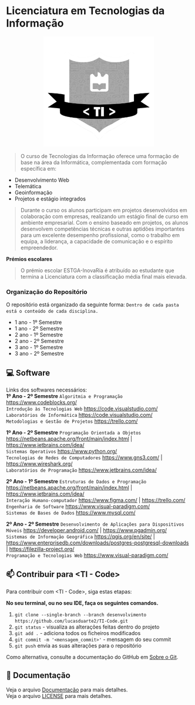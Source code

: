 # Licenciatura em Tecnologias da Informação

<p align="center">
  <img src="img/Logo_TI.png" alt="TI - Code" width="300px">
</p>

> O curso de Tecnologias da Informação oferece uma formação de base na área da Informática, complementada com formação específica em:

- Desenvolvimento Web
- Telemática
- Geoinformação
- Projetos e estágio integrados

> Durante o curso os alunos participam em projetos desenvolvidos em colaboração com empresas, realizando um estágio final de curso em ambiente empresarial. Com o ensino baseado em projetos, os alunos desenvolvem competências técnicas e outras aptidões importantes para um excelente desempenho profissional, como o trabalho em equipa, a liderança, a capacidade de comunicação e o espírito empreendedor.

<b>Prémios escolares</b>

> O prémio escolar ESTGA-InovaRia é atribuído ao estudante que termina a Licenciatura com a classificação média final mais elevada.

### Organização do Repositório

O repositório está organizado da seguinte forma:
`Dentro de cada pasta está o conteúdo de cada disciplina.`

- 1 ano - 1º Semestre
- 1 ano - 2º Semestre
- 2 ano - 1º Semestre
- 2 ano - 2º Semestre
- 3 ano - 1º Semestre
- 3 ano - 2º Semestre

## 💻 Software


Links dos softwares necessários:<br>
<b>1º Ano - 2º Semestre</b>
`Algoritmia e Programação` https://www.codeblocks.org/<br>
`Introdução às Tecnologias Web` https://code.visualstudio.com/<br>
`Laboratórios de Informática` https://code.visualstudio.com/<br>
`Metodologias e Gestão de Projetos` https://trello.com/<br>


<b>1º Ano - 2º Semestre</b>
`Programação Orientada a Objetos` https://netbeans.apache.org/front/main/index.html | https://www.jetbrains.com/idea/<br>
`Sistemas Operativos` https://www.python.org/<br>
`Tecnologias de Redes de Computadores` https://www.gns3.com/ | https://www.wireshark.org/<br>
`Laboratórios de Programação` https://www.jetbrains.com/idea/<br>


<b>2º Ano - 1º Semestre</b>
`Estruturas de Dados e Programação` https://netbeans.apache.org/front/main/index.html | https://www.jetbrains.com/idea/<br>
`Interação Humano-computador` https://www.figma.com/ | https://trello.com/<br>
`Engenharia de Software` https://www.visual-paradigm.com/<br>
`Sistemas de Bases de Dados` https://www.mysql.com/<br>


<b>2º Ano - 2º Semestre</b>
`Desenvolvimento de Aplicações para Dispositivos Móveis` https://developer.android.com/ | https://www.pgadmin.org/<br>
`Sistemas de Informação Geográfica` https://qgis.org/en/site/ | https://www.enterprisedb.com/downloads/postgres-postgresql-downloads | https://filezilla-project.org/<br>
`Programação e Tecnologias Web` https://www.visual-paradigm.com/<br>

## 📫 Contribuir para <TI - Code>

Para contribuir com <TI - Code>, siga estas etapas:

<b>No seu terminal, ou no seu IDE, faça os seguintes comandos.</b>
1. `git clone --single-branch --branch desenvolvimento https://github.com/lucasduarte2/TI-Code.git`
2. `git status` - visualiza as alterações feitas dentro do projeto
3. `git add .` - adiciona todos os ficheiros modificados
4. `git commit -m '<mensagem_commit>'` - mensagem do seu commit
5. `git push` envia as suas alterações para o repositório

Como alternativa, consulte a documentação do GitHub em [Sobre o Git](https://docs.github.com/pt/get-started/using-git/about-git).

## 📝 Documentação

Veja o arquivo [Documentação](documentacao.md) para mais detalhes.<br>
Veja o arquivo [LICENSE](LICENSE) para mais detalhes.